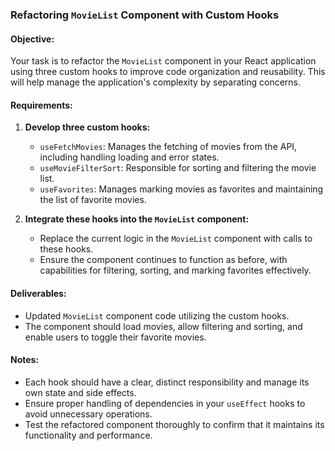### Refactoring `MovieList` Component with Custom Hooks

#### Objective:

Your task is to refactor the `MovieList` component in your React application using three custom hooks to improve code organization and reusability. This will help manage the application's complexity by separating concerns.

#### Requirements:

1. **Develop three custom hooks:**

   - `useFetchMovies`: Manages the fetching of movies from the API, including handling loading and error states.
   - `useMovieFilterSort`: Responsible for sorting and filtering the movie list.
   - `useFavorites`: Manages marking movies as favorites and maintaining the list of favorite movies.

2. **Integrate these hooks into the `MovieList` component:**
   - Replace the current logic in the `MovieList` component with calls to these hooks.
   - Ensure the component continues to function as before, with capabilities for filtering, sorting, and marking favorites effectively.

#### Deliverables:

- Updated `MovieList` component code utilizing the custom hooks.
- The component should load movies, allow filtering and sorting, and enable users to toggle their favorite movies.

#### Notes:

- Each hook should have a clear, distinct responsibility and manage its own state and side effects.
- Ensure proper handling of dependencies in your `useEffect` hooks to avoid unnecessary operations.
- Test the refactored component thoroughly to confirm that it maintains its functionality and performance.
